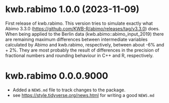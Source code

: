 # kwb.rabimo 1.0.0 (2023-11-09)

First release of kwb.rabimo. This version tries to simulate exactly what
Abimo 3.3.0 (https://github.com/KWB-R/abimo/releases/tag/v3.3.0) does.
When being applied to the Berlin data (kwb.abimo::abimo_input_2019) there
are remaining maximum differences between intermediate variables calculated
by Abimo and kwb.rabimo, respectively, between about -6% and + 2%. They are
most probably the result of differences in the precision of fractional numbers
and rounding behaviour in C++ and R, respectively.

# kwb.rabimo 0.0.0.9000

* Added a `NEWS.md` file to track changes to the package.
* see https://style.tidyverse.org/news.html for writing a good `NEWS.md`
